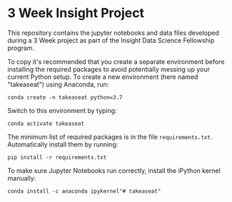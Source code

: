 # 3 Week Insight Project

This repository contains the jupyter notebooks and data files developed during a 3 Week project as part of the Insight Data Science Fellowship program.

To copy it's recommended that you create a separate environment before installing the required packages to avoid potentially messing up your current Python setup. To create a new environment (here named "takeaseat") using Anaconda, run:
```
conda create -n takeaseat python=3.7
```

Switch to this environment by typing:
```
conda activate takeaseat
```

The minimum list of required packages is in the file `requirements.txt`. Automatically install them by running:
```
pip install -r requirements.txt
```

To make sure Jupyter Notebooks run correctly, install the iPython kernel manually:
```
conda install -c anaconda ipykernel"# takeaseat" 
